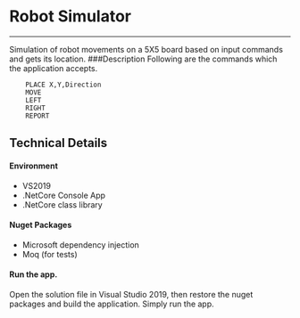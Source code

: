 # Robot Simulator
---
Simulation of robot movements on a 5X5 board based on input commands and gets its location.
###Description
Following are the commands which the application accepts.
<br>

	 	PLACE X,Y,Direction
		MOVE
		LEFT
		RIGHT
		REPORT

## Technical Details
#### Environment
- VS2019
- .NetCore Console App
- .NetCore class library

#### Nuget Packages
- Microsoft dependency injection
- Moq (for tests)

#### Run the app.
Open the solution file in Visual Studio 2019, then restore the nuget packages and build the application.
Simply run the app.


		
